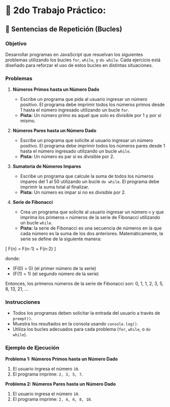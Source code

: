 # 🧱 2do Trabajo Práctico:
## 🔁 Sentencias de Repetición (Bucles)

### Objetivo

Desarrollar programas en JavaScript que resuelvan los siguientes problemas utilizando los bucles `for`, `while`, y `do while`. Cada ejercicio está diseñado para reforzar el uso de estos bucles en distintas situaciones.

### Problemas

1. **Números Primos hasta un Número Dado**
   - Escribe un programa que pida al usuario ingresar un número positivo. El programa debe imprimir todos los números primos desde 1 hasta el número ingresado utilizando un bucle `for`.
   - **Pista:** Un número primo es aquel que solo es divisible por 1 y por sí mismo.

2. **Números Pares hasta un Número Dado**
   - Escribe un programa que solicite al usuario ingresar un número positivo. El programa debe imprimir todos los números pares desde 1 hasta el número ingresado utilizando un bucle `while`.
   - **Pista:** Un número es par si es divisible por 2.

3. **Sumatoria de Números Impares**
   - Escribe un programa que calcule la suma de todos los números impares del 1 al 50 utilizando un bucle `do while`. El programa debe imprimir la suma total al finalizar.
   - **Pista:** Un número es impar si no es divisible por 2.

4. **Serie de Fibonacci**
   - Crea un programa que solicite al usuario ingresar un número `n` y que imprima los primeros `n` números de la serie de Fibonacci utilizando un bucle `while`.
   - **Pista:** la serie de Fibonacci es una secuencia de números en la que cada número es la suma de los dos anteriores. Matemáticamente, la serie se define de la siguiente manera:

  \[
  F(n) = F(n-1) + F(n-2)
  \]

  donde:
  - \(F(0) = 0\) (el primer número de la serie)
  - \(F(1) = 1\) (el segundo número de la serie)

  Entonces, los primeros números de la serie de Fibonacci son:
  0, 1, 1, 2, 3, 5, 8, 13, 21, ...

### Instrucciones

- Todos los programas deben solicitar la entrada del usuario a través de `prompt()`.
- Muestra los resultados en la consola usando `console.log()`.
- Utiliza los bucles adecuados para cada problema (`for`, `while`, o `do while`).

### Ejemplo de Ejecución

**Problema 1: Números Primos hasta un Número Dado**

1. El usuario ingresa el número `10`.
2. El programa imprime: `2, 3, 5, 7`.

**Problema 2: Números Pares hasta un Número Dado**

1. El usuario ingresa el número `10`.
2. El programa imprime: `2, 4, 6, 8, 10`.
